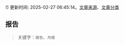 :alarm_clock: 更新时间: 2025-02-27 06:45:14。[文章来源](/README.md)、[文章分类](/TAGS.md)

## 报告


> 关键字：`报告`、`月报`



